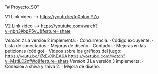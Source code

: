"# Proyecto_SO" 

V1 Link video --> https://youtu.be/fq0oIuvfYZo

V2 Link video --> https://youtube.com/watch?v=nbn3KbpP5vU&feature=share


*Versión 2*
  La versión 2 implementa:
      · Concurrencia.
      · Código excluyente.
      · Lista de conectados.
      · Mejoras de diseño.
      · Contador.
      · Mejoras en las peticiones (código).
      · Videos sobre los gráficos del juego:
      		https://youtu.be/17cEvXhBA6A 
		https://youtube.com/watch?v=MstILC2nfWo&feature=share
*Versión 3*
  La versión 3 implementa:
	· Conexión a shiva y shiva 2.
	· Mejora de diseño.
